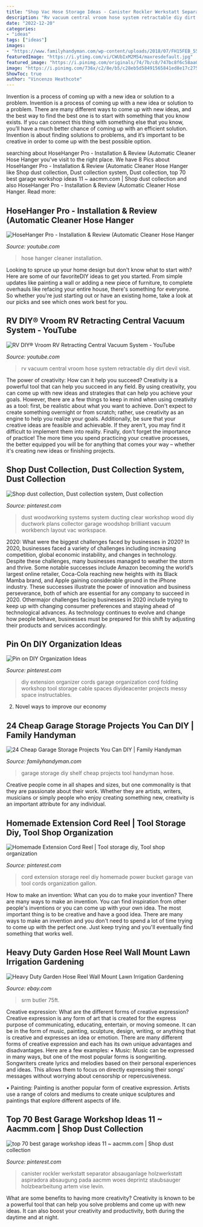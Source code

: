 ```yaml
---
title: "Shop Vac Hose Storage Ideas - Canister Rockler Werkstatt Separator Absauganlage Holzwerkstatt Aspiradora Absaugung Pada Aacmm Woes Deprintz Staubsauger Holzbearbeitung Artem Vise Levin"
description: "Rv vacuum central vroom hose system retractable diy dirt devil visit"
date: "2022-12-20"
categories:
- "ideas"
tags: ["ideas"]
images:
- "https://www.familyhandyman.com/wp-content/uploads/2018/07/FH15FEB_555_00_031-green-garage-shelf.jpg"
featuredImage: "https://i.ytimg.com/vi/CWUbIxM2M54/maxresdefault.jpg"
featured_image: "https://i.pinimg.com/originals/74/7b/c8/747bc8f6c58aa0e4a93ac5a5f164db06.jpg"
image: "https://i.pinimg.com/736x/c2/8e/b5/c28eb5d58491565841ed8e17c2752484--dust-collection-systems-woodshop-dust-collection.jpg"
ShowToc: true
author: "Vincenzo Heathcote"
---
```



Invention is a process of coming up with a new idea or solution to a problem.
Invention is a process of coming up with a new idea or solution to a problem. There are many different ways to come up with new ideas, and the best way to find the best one is to start with something that you know exists. If you can connect this thing with something else that you know, you’ll have a much better chance of coming up with an efficient solution. Invention is about finding solutions to problems, and it’s important to be creative in order to come up with the best possible option.

	

		
searching about HoseHanger Pro - Installation &amp; Review (Automatic Cleaner Hose Hanger you've visit to the right place. We have 8 Pics about HoseHanger Pro - Installation &amp; Review (Automatic Cleaner Hose Hanger like Shop dust collection, Dust collection system, Dust collection, top 70 best garage workshop ideas 11 ~ aacmm.com | Shop dust collection and also HoseHanger Pro - Installation &amp; Review (Automatic Cleaner Hose Hanger. Read more:
		
    
## HoseHanger Pro - Installation &amp; Review (Automatic Cleaner Hose Hanger

<img loading=lazy src="https://i.ytimg.com/vi/fRCqgEf6ubM/maxresdefault.jpg" onerror="this.onerror=null;this.src='https://tse3.mm.bing.net/th?id=OIP.x0VZqlY_FOooYkv2uF54mQHaEK&amp;pid=15.1';" alt="HoseHanger Pro - Installation &amp; Review (Automatic Cleaner Hose Hanger">

_Source: youtube.com_

>hose hanger cleaner installation. 

	

Looking to spruce up your home design but don't know what to start with? Here are some of our favoriteDIY ideas to get you started. From simple updates like painting a wall or adding a new piece of furniture, to complete overhauls like refacing your entire house, there's something for everyone. So whether you're just starting out or have an existing home, take a look at our picks and see which ones work best for you.

    
## RV DIY® Vroom RV Retracting Central Vacuum System - YouTube

<img loading=lazy src="https://i.ytimg.com/vi/CWUbIxM2M54/maxresdefault.jpg" onerror="this.onerror=null;this.src='https://tse2.mm.bing.net/th?id=OIP.ZOODCmNoXHGEDlJj3wiT0wHaEK&amp;pid=15.1';" alt="RV DIY® Vroom RV Retracting Central Vacuum System - YouTube">

_Source: youtube.com_

>rv vacuum central vroom hose system retractable diy dirt devil visit. 

	

The power of creativity: How can it help you succeed?
Creativity is a powerful tool that can help you succeed in any field. By using creativity, you can come up with new ideas and strategies that can help you achieve your goals. However, there are a few things to keep in mind when using creativity as a tool: first, be realistic about what you want to achieve. Don't expect to create something overnight or from scratch; rather, use creativity as an engine to help you realize your goals. Additionally, be sure that your creative ideas are feasible and achievable. If they aren't, you may find it difficult to implement them into reality. Finally, don't forget the importance of practice! The more time you spend practicing your creative processes, the better equipped you will be for anything that comes your way – whether it's creating new ideas or finishing projects.

    
## Shop Dust Collection, Dust Collection System, Dust Collection

<img loading=lazy src="https://i.pinimg.com/736x/c2/8e/b5/c28eb5d58491565841ed8e17c2752484--dust-collection-systems-woodshop-dust-collection.jpg" onerror="this.onerror=null;this.src='https://tse2.mm.bing.net/th?id=OIP.1NX74qTJuy7VpTBiN859LwHaHa&amp;pid=15.1';" alt="Shop dust collection, Dust collection system, Dust collection">

_Source: pinterest.com_

>dust woodworking systems system ducting clear workshop wood diy ductwork plans collector garage woodshop brilliant vacuum workbench layout vac workspace. 

	

2020: What were the biggest challenges faced by businesses in 2020?
In 2020, businesses faced a variety of challenges including increasing competition, global economic instability, and changes in technology. Despite these challenges, many businesses managed to weather the storm and thrive. Some notable successes include Amazon becoming the world’s largest online retailer, Coca-Cola reaching new heights with its Black Mamba brand, and Apple gaining considerable ground in the iPhone industry.
These successes illustrate the power of innovation and business perseverance, both of which are essential for any company to succeed in 2020. Othermajor challenges facing businesses in 2020 include trying to keep up with changing consumer preferences and staying ahead of technological advances. As technology continues to evolve and change how people behave, businesses must be prepared for this shift by adjusting their products and services accordingly.

    
## Pin On DIY Organization Ideas

<img loading=lazy src="https://i.pinimg.com/originals/a6/35/5c/a6355cd5a673119c879aa50bc6f97c3a.jpg" onerror="this.onerror=null;this.src='https://tse4.mm.bing.net/th?id=OIP.-RImgIO2pMuSPXlxsQbcuQHaE8&amp;pid=15.1';" alt="Pin on DIY Organization Ideas">

_Source: pinterest.com_

>diy extension organizer cords garage organization cord folding workshop tool storage cable spaces diyideacenter projects messy space instructables. 

	

2. Novel ways to improve our economy

    
## 24 Cheap Garage Storage Projects You Can DIY | Family Handyman

<img loading=lazy src="https://www.familyhandyman.com/wp-content/uploads/2018/07/FH15FEB_555_00_031-green-garage-shelf.jpg" onerror="this.onerror=null;this.src='https://tse3.mm.bing.net/th?id=OIP.Ntw5lRG5l-BYDONyU0G7mQHaHa&amp;pid=15.1';" alt="24 Cheap Garage Storage Projects You Can DIY | Family Handyman">

_Source: familyhandyman.com_

>garage storage diy shelf cheap projects tool handyman hose. 

	

Creative people come in all shapes and sizes, but one commonality is that they are passionate about their work. Whether they are artists, writers, musicians or simply people who enjoy creating something new, creativity is an important attribute for any individual.

    
## Homemade Extension Cord Reel | Tool Storage Diy, Tool Shop Organization

<img loading=lazy src="https://i.pinimg.com/originals/74/7b/c8/747bc8f6c58aa0e4a93ac5a5f164db06.jpg" onerror="this.onerror=null;this.src='https://tse2.mm.bing.net/th?id=OIP.pZPAZ7JtMDArgsmxkNUO0gHaJ4&amp;pid=15.1';" alt="Homemade Extension Cord Reel | Tool storage diy, Tool shop organization">

_Source: pinterest.com_

>cord extension storage reel diy homemade power bucket garage van tool cords organization gallon. 

	

How to make an invention: What can you do to make your invention?
There are many ways to make an invention. You can find inspiration from other people's inventions or you can come up with your own idea. The most important thing is to be creative and have a good idea. There are many ways to make an invention and you don't need to spend a lot of time trying to come up with the perfect one. Just keep trying and you'll eventually find something that works well.

    
## Heavy Duty Garden Hose Reel Wall Mount Lawn Irrigation Gardening

<img loading=lazy src="https://i.ebayimg.com/images/i/182691120111-0-1/s-l1000.jpg" onerror="this.onerror=null;this.src='https://tse3.mm.bing.net/th?id=OIP.YyleU782PD5NAeo-f1djWwHaHa&amp;pid=15.1';" alt="Heavy Duty Garden Hose Reel Wall Mount Lawn Irrigation Gardening">

_Source: ebay.com_

>srm butler 75ft. 

	

Creative expression: What are the different forms of creative expression?
Creative expression is any form of art that is created for the express purpose of communicating, educating, entertain, or moving someone. It can be in the form of music, painting, sculpture, design, writing, or anything that is creative and expresses an idea or emotion. There are many different forms of creative expression and each has its own unique advantages and disadvantages. Here are a few examples: 
• Music: Music can be expressed in many ways, but one of the most popular forms is songwriting. Songwriters create lyrics and melodies based on their personal experiences and ideas. This allows them to focus on directly expressing their songs’ messages without worrying about censorship or repercusiveness. 

• Painting: Painting is another popular form of creative expression. Artists use a range of colors and mediums to create unique sculptures and paintings that explore different aspects of life.

    
## Top 70 Best Garage Workshop Ideas 11 ~ Aacmm.com | Shop Dust Collection

<img loading=lazy src="https://i.pinimg.com/736x/ca/be/6f/cabe6f8461fd23c2aca89843fbee93dd.jpg" onerror="this.onerror=null;this.src='https://tse1.mm.bing.net/th?id=OIP.fi-9ID3z3VdcfHewt0DJXgHaHa&amp;pid=15.1';" alt="top 70 best garage workshop ideas 11 ~ aacmm.com | Shop dust collection">

_Source: pinterest.com_

>canister rockler werkstatt separator absauganlage holzwerkstatt aspiradora absaugung pada aacmm woes deprintz staubsauger holzbearbeitung artem vise levin. 

	

What are some benefits to having more creativity?
Creativity is known to be a powerful tool that can help you solve problems and come up with new ideas. It can also boost your creativity and productivity, both during the daytime and at night.

